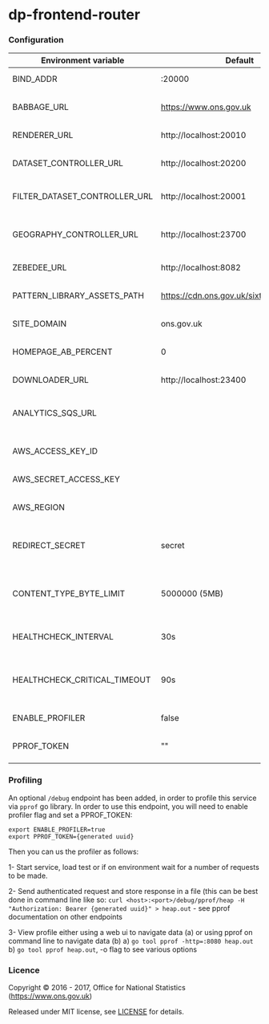 dp-frontend-router
==================

### Configuration

| Environment variable          | Default                                 | Description
| ----------------------------- | --------------------------------------- | --------------------------------------
| BIND_ADDR                     | :20000                                  | The host and port to bind to.
| BABBAGE_URL                   | https://www.ons.gov.uk                  | The URL of the babbage instance to use
| RENDERER_URL                  | http://localhost:20010                  | The URL of dp-frontend-renderer
| DATASET_CONTROLLER_URL        | http://localhost:20200                  | The URL of dp-frontend-dataset-controller
| FILTER_DATASET_CONTROLLER_URL | http://localhost:20001                  | The URL of dp-frontend-filter-dataset-controller
| GEOGRAPHY_CONTROLLER_URL      | http://localhost:23700                  | The URL of dp-frontend-geography-controller
| ZEBEDEE_URL                   | http://localhost:8082                   | The URL of zebedee
| PATTERN_LIBRARY_ASSETS_PATH   | https://cdn.ons.gov.uk/sixteens/e42235b | The URL to the sixteens build to use
| SITE_DOMAIN                   | ons.gov.uk                              | The domain hosting the site
| HOMEPAGE_AB_PERCENT           | 0                                       | Percentage of users who get version B
| DOWNLOADER_URL                | http://localhost:23400                  | The URL of dp-file-downloader.
| ANALYTICS_SQS_URL             |                                         | SQS URL for search analytics; leave blank to disable
| AWS_ACCESS_KEY_ID             |                                         | Your AWS access key ID (required for SQS)
| AWS_SECRET_ACCESS_KEY         |                                         | Your AWS secret access key
| AWS_REGION                    |                                         | AWS region (normally eu-west-1)
| REDIRECT_SECRET               | secret                                  | Pre-shared key for signing/encrypting redirect data
| CONTENT_TYPE_BYTE_LIMIT       | 5000000 (5MB)                           | Response size at which we stop checking content-type to avoid oom errors
| HEALTHCHECK_INTERVAL          | 30s                                     | The period of time between health checks
| HEALTHCHECK_CRITICAL_TIMEOUT  | 90s                                     | The period of time after which failing checks will result in critical global check 
| ENABLE_PROFILER               | false                                   | Flag to enable go profiler
| PPROF_TOKEN                   | ""                                      | The profiling token to access service profiling

### Profiling

An optional `/debug` endpoint has been added, in order to profile this service via `pprof` go library.
In order to use this endpoint, you will need to enable profiler flag and set a PPROF_TOKEN:

```
export ENABLE_PROFILER=true
export PPROF_TOKEN={generated uuid}
```

Then you can us the profiler as follows:

1- Start service, load test or if on environment wait for a number of requests to be made.

2- Send authenticated request and store response in a file (this can be best done in command line like so: `curl <host>:<port>/debug/pprof/heap -H "Authorization: Bearer {generated uuid}" > heap.out` - see pprof documentation on other endpoints

3- View profile either using a web ui to navigate data (a) or using pprof on command line to navigate data (b) 
  a) `go tool pprof -http=:8080 heap.out`
  b) `go tool pprof heap.out`, -o flag to see various options

### Licence

Copyright ©‎ 2016 - 2017, Office for National Statistics (https://www.ons.gov.uk)

Released under MIT license, see [LICENSE](LICENSE.md) for details.
